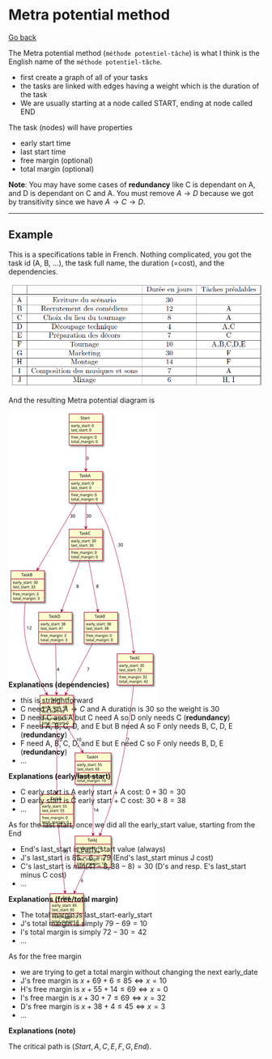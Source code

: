 # Metra potential method

[Go back](..#scheduling-problem)

The Metra potential method (`méthode potentiel-tâche`)
is what I think is the English name
of the `méthode potentiel-tâche`.

* first create a graph of all of your tasks
* the tasks are linked with edges having a weight which
is the duration of the task
* We are usually starting at a node called START, ending at node called END

The task (nodes) will have properties

* early start time
* last start time
* free margin (optional)
* total margin (optional)

**Note**: You may have some cases of **redundancy** like
C is dependant on A, and D is dependant on C and A. You must
remove $A \to D$ because we got by transitivity
since we have $A \to C \to D$.

<hr class="sl">

## Example

This is a specifications table in French. Nothing complicated,
you got the task id (A, B, ...), the task full name, the
duration (=cost), and the dependencies.

![](images/pt.png)

And the resulting Metra potential diagram is

<div class="overflow-auto" style="max-height: 500px;">

![](images/pt.svg)
</div>

<br>

**Explanations (dependencies)**

* this is straightforward
* C need A so $A \to C$ and A duration is 30 so the weight is 30
* D need C and A but C need A so D only needs C (**redundancy**)
* F need A, B, C, D, and E but B need A so F only needs B, C, D, E (**redundancy**)
* F need A, B, C, D, and E but E need C so F only needs B, D, E (**redundancy**)
* ...

**Explanations (early/last start)**

* C early start is A early start + A cost: $0+30=30$
* D early start is C early start + C cost: $30+8=38$
* ...

As for the last start, once we did all the early_start
value, starting from the End

* End's last_start is early_start value (always)
* J's last_start is $85-6=79$ (End's last_start minus J cost)
* C's last_start is $min(41-8, 38-8)=30$ (D's and resp. E's last_start minus C cost)
* ...

**Explanations (free/total margin)**

* The total margin is $\text{last_start-early_start}$
* J's total margin is simply $79-69=10$
* I's total margin is simply $72-30=42$
* ...

As for the free margin

* we are trying to get a total margin without
  changing the next early_date
* J's free margin is $x + 69 + 6 \le 85 \Leftrightarrow x=10$
* H's free margin is $x + 55 + 14 \le 69 \Leftrightarrow x=0$
* I's free margin is $x + 30 + 7 \le 69 \Leftrightarrow x=32$
* D's free margin is $x + 38 + 4 \le 45 \Leftrightarrow x=3$
* ...

**Explanations (note)**

The critical path is $(Start, A, C, E, F, G, End)$.